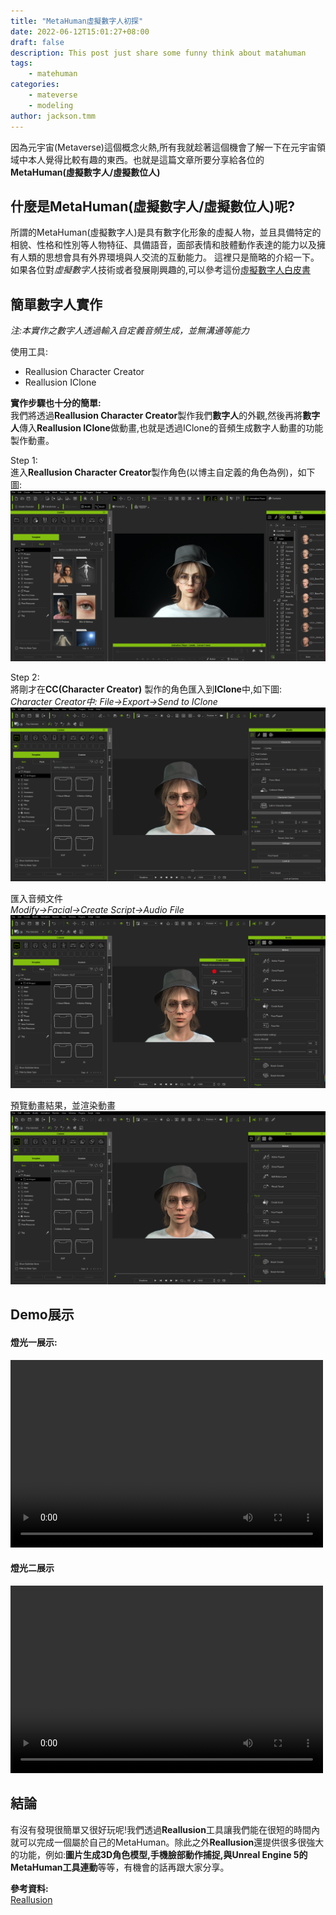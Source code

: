 ```yaml
---
title: "MetaHuman虛擬數字人初探"
date: 2022-06-12T15:01:27+08:00
draft: false
description: This post just share some funny think about matahuman
tags: 
    - matehuman
categories:
    - mateverse 
    - modeling
author: jackson.tmm
---
```

因為元宇宙(Metaverse)這個概念火熱,所有我就趁著這個機會了解一下在元宇宙領域中本人覺得比較有趣的東西。也就是這篇文章所要分享給各位的**MetaHuman(虛擬數字人/虛擬數位人)**

## 什麼是MetaHuman(虛擬數字人/虛擬數位人)呢?
所謂的MetaHuman(虛擬數字人)是具有數字化形象的虛擬人物，並且具備特定的相貌、性格和性別等人物特征、具備語音，面部表情和肢體動作表達的能力以及擁有人類的思想會具有外界環境與人交流的互動能力。
這裡只是簡略的介紹一下。如果各位對*虛擬數字人*技術或者發展剛興趣的,可以參考這份[虛擬數字人白皮書](http://pg.jrj.com.cn/acc/Res/CN_RES/INDUS/2020/12/19/cdb07e97-aa5f-4f6a-bf9a-7c001bb43b26.pdf)

## 簡單數字人實作
*注:本實作之數字人透過輸入自定義音頻生成，並無溝通等能力*

使用工具:
* Reallusion Character Creator
* Reallusion IClone

**實作步驟也十分的簡單:**  
我們將透過**Reallusion Character Creator**製作我們**數字人**的外觀,然後再將**數字人**傳入**Reallusion IClone**做動畫,也就是透過IClone的音頻生成數字人動畫的功能製作動畫。

Step 1:  
進入**Reallusion Character Creator**製作角色(以博主自定義的角色為例)，如下圖:
![Reallusion Character Creator](/imgs/metahumanCC/cc4.png)

Step 2:  
將剛才在**CC(Character Creator)** 製作的角色匯入到**IClone**中,如下圖:  
*Character Creator中: File->Export->Send to IClone*
![Reallusion Character Creator](/imgs/metahumanCC/ic1.png)

匯入音頻文件   
*Modify->Facial->Create Script->Audio File*
![Reallusion Character Creator](/imgs/metahumanCC/ic2.png)

預覽動畫結果，並渲染動畫
![Reallusion Character Creator](/imgs/metahumanCC/ic3.png)


## Demo展示
#### 燈光一展示:
<video src="/videos/metahuman1.mp4" controls="controls" width="500" height="300"></video>

#### 燈光二展示
<video src="/videos/metahuman2.mp4" controls="controls" width="500" height="300"></video>

## 結論
有沒有發現很簡單又很好玩呢!我們透過**Reallusion**工具讓我們能在很短的時間內就可以完成一個屬於自己的MetaHuman。除此之外**Reallusion**還提供很多很強大的功能，例如:**圖片生成3D角色模型,手機臉部動作捕捉,與Unreal Engine 5的MetaHuman工具連動**等等，有機會的話再跟大家分享。
<!-- 最後給大家分享一張虛擬網美照><
![Reallusion Character Creator](/imgs/metahumanCC/pose.png) -->

**參考資料:**  
[Reallusion](www.reallusion.com)  